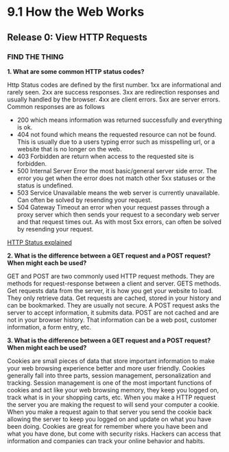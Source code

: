 # 9.1 How the Web Works

## Release 0: View HTTP Requests

### FIND THE THING
**1. What are some common HTTP status codes?**

Http Status codes are defined by the first number. 1xx are informational and rarely seen. 2xx are success responses. 3xx are redirection responses and usually handled by the browser. 4xx are client errors. 5xx are server errors. Common responses are as follows 
* 200 which means information was returned successfully and everything is ok.
* 404 not found which means the requested resource can not be found. This is usually due to a users typing error such as misspelling url, or a website that is no longer on the web.
* 403 Forbidden are return when access to the requested site is forbidden. 
* 500 Internal Server Error the most basic/general server side error. The error you get when the error does not match other 5xx statuses or the status is undefined. 
* 503 Service Unavailable means the web server is currently unavailable. Can often be solved by resending your request. 
* 504 Gateway Timeout an error when your request passes through a proxy server which then sends your request to a secondary web server and that request times out. As with most 5xx errors, can often be solved by resending your request. 

[HTTP Status explained](https://http.cat/)

**2. What is the difference between a GET request and a POST request? When might each be used?**

GET and POST are two commonly used HTTP request methods. They are methods for request-response between a client and server. GETS methods.  Get requests data from the server, it is how you get your website to load. They only retrieve data. Get requests are cached, stored in your history and can be bookmarked. They are usually not secure. A POST request asks the server to accept information, it submits data. POST are not cached and are not in your browser history. That information can be a web post, customer information, a form entry, etc.

**3. What is the difference between a GET request and a POST request? When might each be used?**

Cookies are small pieces of data that store important information to make your web browsing experience better and more user friendly. Cookies generally fall into three parts, session management, personalization and tracking. Session management is one of the most important functions of cookies and act like your web browsing memory, they keep you logged on, track what is in your shopping carts, etc. When you make a HTTP request the server you are making the request to will send your computer a cookie. When you make a request again to that server you send the cookie back allowing the server to keep you logged on and update on what you have been doing. Cookies are great for remember where you have been and what you have done, but come with security risks. Hackers can access that information and companies can track your online behavior and habits. 